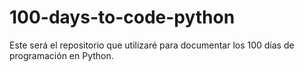 # 100-days-to-code-python
Este será el repositorio que utilizaré para documentar los 100 días de programación en Python. 

